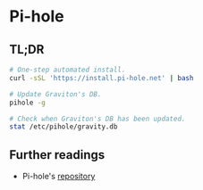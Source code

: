# Pi-hole

## TL;DR

```sh
# One-step automated install.
curl -sSL 'https://install.pi-hole.net' | bash

# Update Graviton's DB.
pihole -g

# Check when Graviton's DB has been updated.
stat /etc/pihole/gravity.db
```

## Further readings

- Pi-hole's [repository]

[repository]: https://github.com/pi-hole/pi-hole
